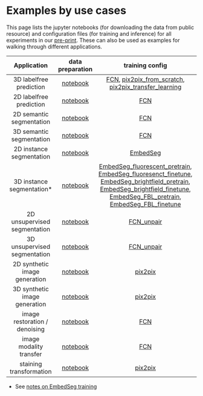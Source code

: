 # Examples by use cases

This page lists the jupyter notebooks (for downloading the data from public resource) and configuration files (for training and inference) for all experiments in our [pre-print](https://arxiv.org/abs/2209.02498). These can also be used as examples for walking through different applications.

| Application | data preparation | training config | inference config |
| :---: |  :---: |  :---: |  :---: |
| 3D labelfree prediction  | [notebook](../paper_configs/prepare_data/labelfree_3d.ipynb) | [FCN](../paper_configs/labelfree_3d_FCN_train.yaml), [pix2pix_from_scratch](../paper_configs/labelfree_3d_pix2pix_train.yaml), [pix2pix_transfer_learning](../paper_configs/labelfree_3d_pix2pix_finetune.yaml) |  [FCN](../paper_configs/labelfree_3d_FCN_inference.yaml), [ix2pix](../paper_configs/labelfree_3d_pix2pix_inference.yaml)|
| 2D labelfree prediction  | [notebook](../paper_configs/prepare_data/labelfree_2d.ipynb) | [FCN](../paper_configs/labelfree_2d_FCN_train.yaml) |  [FCN](../paper_configs/labelfree_2d_FCN_inference.yaml) |
| 2D semantic segmentation | [notebook](../paper_configs/prepare_data/semantic_seg_2d.ipynb) | [FCN](../paper_configs/semantic_seg_2d_train.yaml) |  [FCN](../paper_configs/semantic_seg_2d_inference.yaml) |
| 3D semantic segmentation | [notebook](../paper_configs/prepare_data/semantic_seg_3d.ipynb) | [FCN](../paper_configs/semantic_seg_3d_train.yaml) |  [FCN](../paper_configs/semantic_seg_3d_inference.yaml) |
| 2D instance segmentation | [notebook](../paper_configs/prepare_data/instance_seg_2d.ipynb) | [EmbedSeg](../paper_configs/instance_seg_2d_train.yaml) |  [Embedseg](../paper_configs/instance_seg_2d_inference.yaml) |
| 3D instance segmentation* | [notebook](../paper_configs/prepare_data/instance_seg_3d.ipynb) | [EmbedSeg_fluorescent_pretrain](../paper_configs/instance_seg_3d_train_fluo_pretrain.yaml), [EmbedSeg_fluoresenct_finetune](../paper_configs/instance_seg_3d_train_fluo_finetune.yaml), [EmbedSeg_brightfield_pretrain](../paper_configs/instance_seg_3d_train_bf_pretrain.yaml), [EmbedSeg_brightfield_finetune](../paper_configs/instance_seg_3d_train_bf_finetune.yaml), [EmbedSeg_FBL_pretrain](../paper_configs/instance_seg_3d_train_fbl_pretrain.yaml), [EmbedSeg_FBL_finetune](../paper_configs/instance_seg_3d_train_fbl_fintune.yaml) |  [Embedseg_fluo](../paper_configs/instance_seg_3d_inference_fluo.yaml), [EmbedSeg_brightfield](../paper_configs/instance_seg_3d_inference_bf.yaml), [EmbedSeg_FBL](../paper_configs/instance_seg_3d_inference_fbl.yaml) | 
| 2D unsupervised segmentation | [notebook](../paper_configs/prepare_data/unsupervised_seg_2d.ipynb) | [FCN_unpair](../paper_configs/unsupervised_seg_2d_train.yaml) |  [FCN](../paper_configs/unsupervised_seg_2d_inference.yaml) | 
| 3D unsupervised segmentation | [notebook](../paper_configs/prepare_data/unsupervised_seg_3d.ipynb) | [FCN_unpair](../paper_configs/unsupervised_seg_3d_train.yaml) |  [FCN](../paper_configs/unsupervised_seg_3d_inference.yaml) | 
| 2D synthetic image generation | [notebook](../paper_configs/prepare_data/sythetic_gen_2d.ipynb) | [pix2pix](../paper_configs/synthetic_2d_train.yaml) | [pix2pix](../paper_configs/synthetic_2d_inference.yaml) |
| 3D synthetic image generation | [notebook](../paper_configs/prepare_data/sythetic_gen_3d.ipynb) | [pix2pix](../paper_configs/synthetic_3d_train.yaml) | [pix2pix](../paper_configs/synthetic_3d_inference.yaml) |
| image restoration / denoising  | [notebook](../paper_configs/prepare_data/denoising.ipynb) | [FCN](../paper_configs/denoising_3d_train.yaml) | [FCN](../paper_configs/denoising_3d_inference.yaml)  |
| image modality transfer | [notebook](../paper_configs/prepare_data/modaity_transfer.ipynb) | [FCN](../paper_configs/modality_transfer_3d_train.yaml) | [FCN](../paper_configs/modality_transfer_3d_inference.yaml)  |
| staining transformation | [notebook](../paper_configs/prepare_data/multiplex.ipynb) | [pix2pix](../paper_configs/multiplex_train.yaml) | [pix2pix](../paper_configs/multiplex_inference.yaml) |

* See [notes on EmbedSeg training](note_embedseg.md)